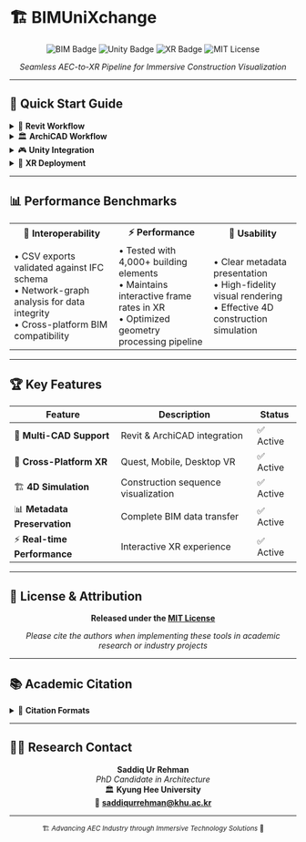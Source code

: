 # 🏗️ BIMUniXchange

<div align="center">

![BIM Badge](https://img.shields.io/badge/BIM-Interoperability-blue?style=for-the-badge&logo=autodesk)
![Unity Badge](https://img.shields.io/badge/Unity-XR%20Ready-black?style=for-the-badge&logo=unity)
![XR Badge](https://img.shields.io/badge/XR-Compatible-purple?style=for-the-badge&logo=oculus)
![MIT License](https://img.shields.io/badge/License-MIT-green?style=for-the-badge)

*Seamless AEC-to-XR Pipeline for Immersive Construction Visualization*

</div>

---

## 🚀 **Quick Start Guide**

<details>
<summary>🔧 <strong>Revit Workflow</strong></summary>

### 📐 Export from Autodesk Revit
```
1️⃣ Install ReUniXchange.msi into Revit (2024–2026)
2️⃣ Launch the "Export to OBJ+CSV" command
3️⃣ Generate building geometry and element metadata
```
> **Compatible Versions:** Revit 2024, 2025, 2026

</details>

<details>
<summary>🏛️ <strong>ArchiCAD Workflow</strong></summary>

### 📊 Export from GRAPHISOFT ArchiCAD
```
1️⃣ Navigate to ArchiUniXchange/ directory
2️⃣ Execute Python automation scripts
3️⃣ Generate FBX geometry and CSV metadata files
```
> **Output Format:** FBX + CSV metadata for seamless Unity integration

</details>

<details>
<summary>🎮 <strong>Unity Integration</strong></summary>

### 🔗 Import into Unity Engine
```
1️⃣ Import UnityPackage/ into your Unity project
2️⃣ Drop exported OBJ/FBX and CSV files into Assets/
3️⃣ Launch BIMUniXchange window for metadata assignment
4️⃣ Build hierarchical BIM structures automatically
```
> **Features:** Automated metadata mapping, parametric object hierarchy, material assignment

</details>

<details>
<summary>🥽 <strong>XR Deployment</strong></summary>

### 🌐 Deploy to Extended Reality
```
1️⃣ Configure OpenXR settings for target platform
2️⃣ Build and deploy to your XR device
3️⃣ Experience immersive construction visualization
```
> **Supported Platforms:** Quest 3, Samsung S22 Ultra, Desktop VR Headsets

</details>

---

## 📊 **Performance Benchmarks**

<table>
<tr>
<th>🔄 <strong>Interoperability</strong></th>
<th>⚡ <strong>Performance</strong></th>
<th>👤 <strong>Usability</strong></th>
</tr>
<tr>
<td>
• CSV exports validated against IFC schema<br>
• Network-graph analysis for data integrity<br>
• Cross-platform BIM compatibility
</td>
<td>
• Tested with 4,000+ building elements<br>
• Maintains interactive frame rates in XR<br>
• Optimized geometry processing pipeline
</td>
<td>
• Clear metadata presentation<br>
• High-fidelity visual rendering<br>
• Effective 4D construction simulation
</td>
</tr>
</table>

---

## 🏆 **Key Features**

| Feature | Description | Status |
|---------|-------------|--------|
| 🔧 **Multi-CAD Support** | Revit & ArchiCAD integration | ✅ Active |
| 📱 **Cross-Platform XR** | Quest, Mobile, Desktop VR | ✅ Active |
| 🏗️ **4D Simulation** | Construction sequence visualization | ✅ Active |
| 📊 **Metadata Preservation** | Complete BIM data transfer | ✅ Active |
| ⚡ **Real-time Performance** | Interactive XR experience | ✅ Active |

---

## 📜 **License & Attribution**

<div align="center">

**Released under the [MIT License](LICENSE)**

*Please cite the authors when implementing these tools in academic research or industry projects*

</div>

---

## 📚 **Academic Citation**

<details>
<summary>📖 <strong>Citation Formats</strong></summary>

### **APA (7th Edition)**
```
isaddiq. (2025). BIMUniXchange [Computer software]. GitHub. 
https://github.com/isaddiq/BIMUniXchange
```

### **BibTeX**
```bibtex
@software{isaddiq_BIMUniXchange_2025,
  author       = {Saddiq Ur Rehman},
  title        = {BIMUniXchange},
  year         = {2025},
  publisher    = {GitHub},
  howpublished = {\url{https://github.com/isaddiq/BIMUniXchange}},
}
```

</details>

---

## 👨‍🎓 **Research Contact**

<div align="center">

**Saddiq Ur Rehman**  
*PhD Candidate in Architecture*  
🏛️ **Kyung Hee University**  
📧 **saddiqurrehman@khu.ac.kr**

---

<sub>🏗️ *Advancing AEC Industry through Immersive Technology Solutions* 🥽</sub>

</div>
